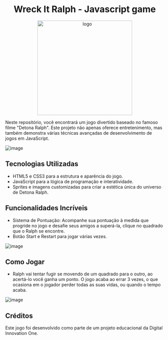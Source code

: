 <h1 align="center">Wreck It Ralph - Javascript game</h1>

<p align="center"><img src="https://github.com/user-attachments/assets/89805457-fc28-4db6-b1ed-92a32d1dc86b" alt="logo" width="300"></p>


Neste repositório, você encontrará um jogo divertido baseado no famoso filme "Detona Ralph". Este projeto não apenas oferece entretenimento, mas também demonstra várias técnicas avançadas de desenvolvimento de jogos em JavaScript.

![image](https://github.com/user-attachments/assets/e62e1a88-d3d6-4d6c-98a9-fb696be8a3e8)


## Tecnologias Utilizadas
* HTML5 e CSS3 para a estrutura e aparência do jogo.
* JavaScript para a lógica de programação e interatividade.
* Sprites e imagens customizadas para criar a estética única do universo de Detona Ralph.
## Funcionalidades Incríveis
* Sistema de Pontuação: Acompanhe sua pontuação à medida que progride no jogo e desafie seus amigos a superá-la, clique no quadrado que o Ralph se encontre.
* Botão Start e Restart para jogar várias vezes.

![image](https://github.com/user-attachments/assets/c81508cd-5e5e-4af0-b1a6-581fe61a0130)

## Como Jogar
* Ralph vai tentar fugir se movendo de um quadrado para o outro, ao acertá-lo você ganha um ponto. O jogo acaba ao errar 3 vezes, o que ocasiona em o jogador perder todas as suas vidas, ou quando o tempo acaba.

![image](https://github.com/user-attachments/assets/527b3b40-dd3a-42ce-a209-cdbd4ff29c8f)


## Créditos
Este jogo foi desenvolvido como parte de um projeto educacional da Digital Innovation One.

